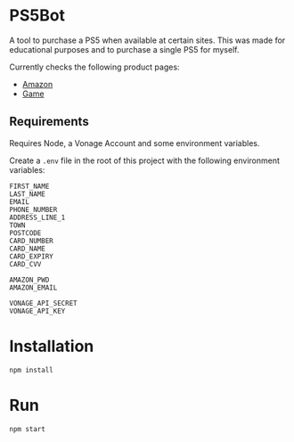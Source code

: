 # PS5Bot

A tool to purchase a PS5 when available at certain sites. This was made for educational purposes and to purchase a single PS5 for myself.


Currently checks the following product pages:
- [Amazon](https://www.amazon.co.uk/PlayStation-9395003-5-Console/dp/B08H95Y452/)
- [Game](https://www.game.co.uk/en/m/playstation-5-additional-dualsense-wireless-controller-2835866)



## Requirements
Requires Node, a Vonage Account and some environment variables.

Create a `.env` file in the root of this project with the following environment variables:

```env
FIRST_NAME
LAST_NAME
EMAIL
PHONE_NUMBER
ADDRESS_LINE_1
TOWN
POSTCODE
CARD_NUMBER
CARD_NAME
CARD_EXPIRY
CARD_CVV

AMAZON_PWD
AMAZON_EMAIL

VONAGE_API_SECRET
VONAGE_API_KEY
```

# Installation

```
npm install
```

# Run

```
npm start
```
